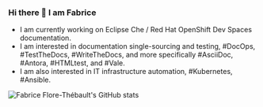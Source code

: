 ### Hi there 👋 I am Fabrice

* I am currently working on Eclipse Che / Red Hat OpenShift Dev Spaces documentation.
* I am interested in documentation single-sourcing and testing, #DocOps, #TestTheDocs, #WriteTheDocs, and more specifically #AsciiDoc, #Antora, #HTMLtest, and #Vale.
* I am also interested in IT infrastructure automation, #Kubernetes, #Ansible.

<!--
**themr0c/themr0c** is a ✨ _special_ ✨ repository because its `README.md` (this file) appears on your GitHub profile.

Here are some ideas to get you started:

- 🔭 I’m currently working on ...
- 🌱 I’m currently learning ...
- 👯 I’m looking to collaborate on ...
- 🤔 I’m looking for help with ...
- 💬 Ask me about ...
- 📫 How to reach me: ...
- 😄 Pronouns: ...
- ⚡ Fun fact: ...
-->


![Fabrice Flore-Thébault's GitHub stats](https://github-readme-stats.vercel.app/api?username=themr0c&show_icons=true&theme=transparent)
